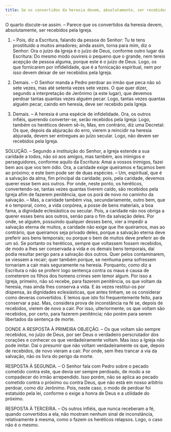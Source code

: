 ```yaml
---
title: Se os convertidos da heresia devem, absolutamente, ser recebidos pela Igreja
---
```


O quarto discute-se assim. – Parece que os convertidos da heresia devem, absolutamente, ser recebidos pela Igreja.  

1. – Pois, diz a Escritura, falando da pessoa do Senhor: Tu te tens prostituído a muitos amadores; ainda assim, torna para mim, diz o Senhor: Ora o juízo da Igreja é o juízo de Deus, conforme outro lugar da Escritura: Do mesmo modo ouvireis o pequeno que o grande, nem tereis acepção de pessoa alguma, porque este é o juízo de Deus. Logo, os que fornicarem por infidelidade, que é a fornicação espiritual, nem por isso devem deixar de ser recebidos pela Igreja.  

2. Demais. – O Senhor manda a Pedro perdoar ao irmão que peca não só sete vezes, mas até setenta vezes sete vezes. O que quer dizer, segundo a interpretação de Jerônimo (a este lugar), que devemos perdoar tantas quantas vezes alguém pecar. Logo, tantas vezes quantas alguém pecar, caindo em heresia, deve ser recebido pela Igreja.  

3. Demais. – A heresia é uma espécie de infidelidade. Ora, os outros infiéis, querendo converter-se, serão recebidos pela Igreja: Logo, também os heréticos devem sê-lo, Mas, em contrário, diz uma Decretal: Os que, depois da abjuração do erro, vierem a reincidir na heresia abjurada, devem ser entregues ao juízo secular. Logo, não devem ser recebidos pela Igreja.  

SOLUÇÃO. – Segundo a instituição do Senhor, a Igreja estende a sua caridade a todos, não só aos amigos, mas também, aos inimigos e perseguidores, conforme aquilo da Escritura: Amai a vossos inimigos, fazei bem aos que vos tem ódio. Ora, a caridade exige queiramos e façamos bem ao próximo; e este bem pode ser de duas espécies. – Um, espiritual, que é a salvação da alma, fim principal da caridade; pois, pela caridade, devemos querer esse bem aos outros. Por onde, neste ponto, os heréticos, convertendo-se, tantas vezes quantas tiverem caído, são recebidos pela Igreja afim de fazerem penitência, que os porá de novo no caminho da salvação. – Mas, a caridade também visa, secundariamente, outro bem, que é o temporal, como, a vida corpórea, a posse de bens materiais, a boa fama, a dignidade eclesiástica ou secular. Pois, a caridade não nos obriga a querer esses bens aos outros, senão para o fim da salvação deles. Por onde, se alguém, possuindo qualquer desses bens, vier a impedir a salvação eterna de muitos, a caridade não exige que lhe queiramos, mas ao contrário, que queiramos seja privado deles, porque a salvação eterna deve preferir aos bens temporais; ou porque o bem de muitos deve preferir ao de um só. Se portanto os heréticos, sempre que voltassem fossem recebidos, de modo a lhes ser conservada a vida e os demais bens temporais, daí podia resultar perigo para a salvação dos outros. Quer pelos contaminarem, se viessem a recair; quer também porque, se nenhuma pena sofressem tornariam a cair mais seguramente na heresia. Porquanto, como diz a Escritura o não se proferir logo sentença contra os maus é causa de cometerem os filhos dos homens crimes sem temor algum. Por isso a Igreja, primeiro, não só recebe, para fazerem penitência, os que voltam da heresia, mas ainda lhes conserva a vida. E às vezes restitui-os por dispensa, às dignidades eclesiásticas, que antes tinham, se os considerar como deveras convertidos. E lemos que isto foi frequentemente feito, para conservar a paz. Mas, considera prova de inconstância na fé se, depois de recebidos, vierem de novo a cair. Por isso, ulteriormente, os que voltam são recebidos, por certo, para fazerem penitência; não porém para serem libertados da sentença de morte.  

DONDE A RESPOSTA À PRIMEIRA OBJEÇÃO. – Os que voltam são sempre recebidos, no juízo de Deus, por ser Deus o verdadeiro perscrutador dos corações e conhecer os que verdadeiramente voltam. Mas isso a Igreja não pode imitar. Daí o presumir que não voltam verdadeiramente os que, depois de recebidos, de novo vieram a cair. Por onde, sem lhes trancar a via da salvação, não os livra do perigo da morte.  

RESPOSTA À SEGUNDA. – O Senhor fala com Pedro sobre o pecado cometido contra este, que devia ser sempre perdoado, de modo a se compadecer do irmão arrependido. Isso porém, não se aplica ao pecado cometido contra o próximo ou contra Deus, que não está em nosso arbítrio perdoar, como diz Jerônimo. Pois, neste caso, o modo de perdoar foi estatuído pela lei, conforme o exige a honra de Deus e a utilidade do próximo.  

RESPOSTA À TERCEIRA. – Os outros infiéis, que nunca receberam a fé, quando convertidos a ela, não mostram nenhum sinal de inconstância, relativamente à mesma, como o fazem os heréticos relapsos. Logo, o caso não é o mesmo.
